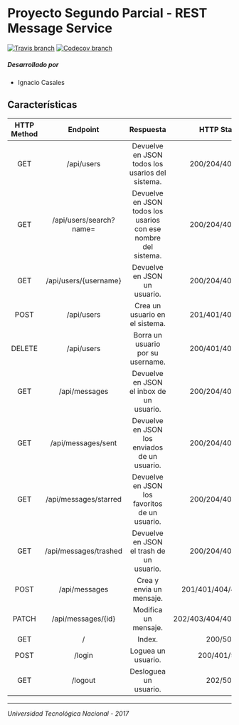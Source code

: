 # Proyecto Segundo Parcial - REST Message Service

[![Travis branch](https://img.shields.io/travis/ignaciocasales/UTN-2017-restmess/master.svg)](https://travis-ci.org/ignaciocasales/UTN-2017-restmess) [![Codecov branch](https://img.shields.io/codecov/c/github/ignaciocasales/UTN-2017-restmess/master.svg)](https://codecov.io/gh/ignaciocasales/UTN-2017-restmess)

##### Desarrollado por

- Ignacio Casales

## Características

| HTTP Method |         Endpoint        |                            Respuesta                           |       HTTP Status       |
|:-----------:|:-----------------------:|:--------------------------------------------------------------:|:-----------------------:|
|     GET     | /api/users              | Devuelve en JSON todos los usarios del sistema.                |     200/204/401/500     |
|     GET     | /api/users/search?name= | Devuelve en JSON todos los usarios con ese nombre del sistema. |     200/204/401/500     |
|     GET     | /api/users/{username}   | Devuelve en JSON un usuario.                                   |     200/204/401/500     |
|     POST    | /api/users              | Crea un usuario en el sistema.                                 |     201/401/409/500     |
|    DELETE   | /api/users              | Borra un usuario por su username.                              |     200/401/409/500     |
|     GET     | /api/messages           | Devuelve en JSON el inbox de un usuario.                       |     200/204/401/500     |
|     GET     | /api/messages/sent      | Devuelve en JSON los enviados de un usuario.                   | 200/204/401/500         |
|     GET     | /api/messages/starred   | Devuelve en JSON los favoritos de un usuario.                  |     200/204/401/500     |
|     GET     | /api/messages/trashed   | Devuelve en JSON el trash de un usuario.                       |     200/204/401/500     |
|     POST    | /api/messages           | Crea y envia un mensaje.                                       |   201/401/404/409/500   |
|    PATCH    | /api/messages/{id}      | Modifica un mensaje.                                           | 202/403/404/405/409/500 |
|     GET     | /                       | Index.                                                         |         200/500         |
|     POST    | /login                  | Loguea un usuario.                                             |       200/401/500       |
|     GET     | /logout                 | Desloguea un usuario.                                          |         202/500         |

---

_Universidad Tecnológica Nacional - 2017_